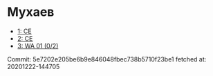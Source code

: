 # Мухаев
- [1: CE](1.md)
- [2: CE](2.md)
- [3: WA 01 (0/2)](3.md)

Commit: 5e7202e205be6b9e846048fbec738b5710f23be1
 fetched at: 20201222-144705
